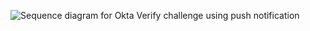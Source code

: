 <div class="common-image-format">

![Sequence diagram for Okta Verify challenge using push notification](/img/authenticators/authenticators-oktaverify-summary-challenge-push.png)

</div>
